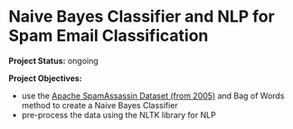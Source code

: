 # Naive Bayes Classifier and NLP for Spam Email Classification

__Project Status:__ ongoing

__Project Objectives:__  
- use the [Apache SpamAssassin Dataset (from 2005)](https://spamassassin.apache.org/old/publiccorpus/) and Bag of Words method to create a Naive Bayes Classifier  
- pre-process the data using the NLTK library for NLP

 


